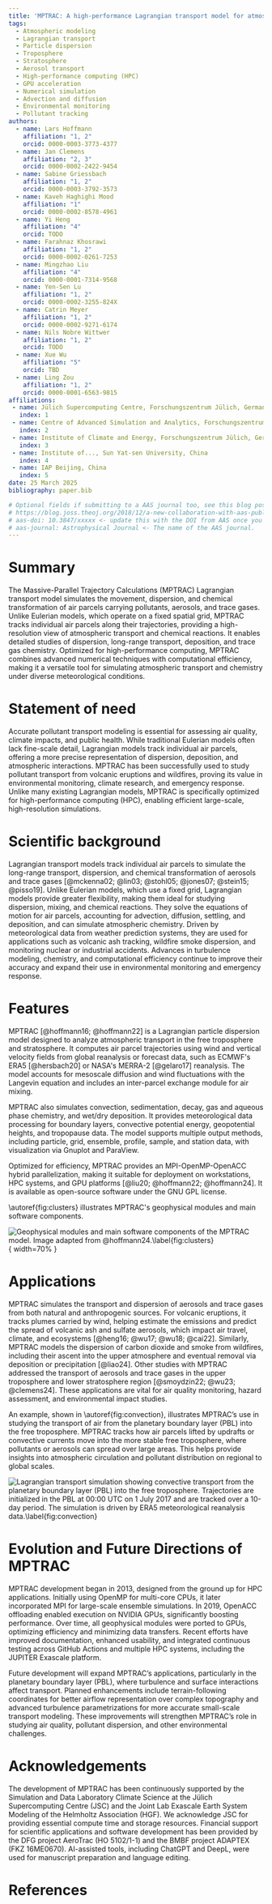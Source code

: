 ```yaml
---
title: 'MPTRAC: A high-performance Lagrangian transport model for atmospheric air parcel dispersion'
tags:
  - Atmospheric modeling
  - Lagrangian transport
  - Particle dispersion
  - Troposphere
  - Stratosphere
  - Aerosol transport
  - High-performance computing (HPC)
  - GPU acceleration
  - Numerical simulation
  - Advection and diffusion
  - Environmental monitoring
  - Pollutant tracking
authors:
  - name: Lars Hoffmann
    affiliation: "1, 2"
    orcid: 0000-0003-3773-4377
  - name: Jan Clemens
    affiliation: "2, 3"
    orcid: 0000-0002-2422-9454
  - name: Sabine Griessbach
    affiliation: "1, 2"
    orcid: 0000-0003-3792-3573
  - name: Kaveh Haghighi Mood
    affiliation: "1"
    orcid: 0000-0002-8578-4961
  - name: Yi Heng
    affiliation: "4"
    orcid: TODO
  - name: Farahnaz Khosrawi
    affiliation: "1, 2"
    orcid: 0000-0002-0261-7253
  - name: Mingzhao Liu
    affiliation: "4"
    orcid: 0000-0001-7314-9568
  - name: Yen-Sen Lu
    affiliation: "1, 2"
    orcid: 0000-0002-3255-824X
  - name: Catrin Meyer
    affiliation: "1, 2"
    orcid: 0000-0002-9271-6174
  - name: Nils Nobre Wittwer
    affiliation: "1, 2"
    orcid: TODO
  - name: Xue Wu
    affiliation: "5"
    orcid: TBD
  - name: Ling Zou
    affiliation: "1, 2"
    orcid: 0000-0001-6563-9815
affiliations:
 - name: Jülich Supercomputing Centre, Forschungszentrum Jülich, Germany
   index: 1
 - name: Centre of Advanced Simulation and Analytics, Forschungszentrum Jülich, Germany
   index: 2
 - name: Institute of Climate and Energy, Forschungszentrum Jülich, Germany
   index: 3
 - name: Institute of..., Sun Yat-sen University, China
   index: 4
 - name: IAP Beijing, China
   index: 5
date: 25 March 2025
bibliography: paper.bib

# Optional fields if submitting to a AAS journal too, see this blog post:
# https://blog.joss.theoj.org/2018/12/a-new-collaboration-with-aas-publishing
# aas-doi: 10.3847/xxxxx <- update this with the DOI from AAS once you know it.
# aas-journal: Astrophysical Journal <- The name of the AAS journal.
---
```


# Summary

The Massive-Parallel Trajectory Calculations (MPTRAC) Lagrangian transport model simulates the movement, dispersion, and chemical transformation of air parcels carrying pollutants, aerosols, and trace gases. Unlike Eulerian models, which operate on a fixed spatial grid, MPTRAC tracks individual air parcels along their trajectories, providing a high-resolution view of atmospheric transport and chemical reactions. It enables detailed studies of dispersion, long-range transport, deposition, and trace gas chemistry. Optimized for high-performance computing, MPTRAC combines advanced numerical techniques with computational efficiency, making it a versatile tool for simulating atmospheric transport and chemistry under diverse meteorological conditions.

# Statement of need

Accurate pollutant transport modeling is essential for assessing air quality, climate impacts, and public health. While traditional Eulerian models often lack fine-scale detail, Lagrangian models track individual air parcels, offering a more precise representation of dispersion, deposition, and atmospheric interactions. MPTRAC has been successfully used to study pollutant transport from volcanic eruptions and wildfires, proving its value in environmental monitoring, climate research, and emergency response. Unlike many existing Lagrangian models, MPTRAC is specifically optimized for high-performance computing (HPC), enabling efficient large-scale, high-resolution simulations.

# Scientific background

Lagrangian transport models track individual air parcels to simulate the long-range transport, dispersion, and chemical transformation of aerosols and trace gases [@mckenna02; @lin03; @stohl05; @jones07; @stein15; @pisso19]. Unlike Eulerian models, which use a fixed grid, Lagrangian models provide greater flexibility, making them ideal for studying dispersion, mixing, and chemical reactions. They solve the equations of motion for air parcels, accounting for advection, diffusion, settling, and deposition, and can simulate atmospheric chemistry. Driven by meteorological data from weather prediction systems, they are used for applications such as volcanic ash tracking, wildfire smoke dispersion, and monitoring nuclear or industrial accidents. Advances in turbulence modeling, chemistry, and computational efficiency continue to improve their accuracy and expand their use in environmental monitoring and emergency response.

# Features

MPTRAC [@hoffmann16; @hoffmann22] is a Lagrangian particle dispersion model designed to analyze atmospheric transport in the free troposphere and stratosphere. It computes air parcel trajectories using wind and vertical velocity fields from global reanalysis or forecast data, such as ECMWF's ERA5 [@hersbach20] or NASA's MERRA-2 [@gelaro17] reanalysis. The model accounts for mesoscale diffusion and wind fluctuations with the Langevin equation and includes an inter-parcel exchange module for air mixing.

MPTRAC also simulates convection, sedimentation, decay, gas and aqueous phase chemistry, and wet/dry deposition. It provides meteorological data processing for boundary layers, convective potential energy, geopotential heights, and tropopause data. The model supports multiple output methods, including particle, grid, ensemble, profile, sample, and station data, with visualization via Gnuplot and ParaView.

Optimized for efficiency, MPTRAC provides an MPI-OpenMP-OpenACC hybrid parallelization, making it suitable for deployment on workstations, HPC systems, and GPU platforms [@liu20; @hoffmann22; @hoffmann24]. It is available as open-source software under the GNU GPL license.

\autoref{fig:clusters} illustrates MPTRAC's geophysical modules and main software components.

![Geophysical modules and main software components of the MPTRAC model. Image adapted from @hoffmann24.\label{fig:clusters}](clusters.png){ width=70% }

# Applications

MPTRAC simulates the transport and dispersion of aerosols and trace gases from both natural and anthropogenic sources. For volcanic eruptions, it tracks plumes carried by wind, helping estimate the emissions and predict the spread of volcanic ash and sulfate aerosols, which impact air travel, climate, and ecosystems [@heng16; @wu17; @wu18; @cai22]. Similarly, MPTRAC models the dispersion of carbon dioxide and smoke from wildfires, including their ascent into the upper atmosphere and eventual removal via deposition or precipitation [@liao24]. Other studies with MPTRAC addressed the transport of aerosols and trace gases in the upper troposphere and lower stratosphere region [@smoydzin22; @wu23; @clemens24]. These applications are vital for air quality monitoring, hazard assessment, and environmental impact studies.

An example, shown in \autoref{fig:convection}, illustrates MPTRAC’s use in studying the transport of air from the planetary boundary layer (PBL) into the free troposphere. MPTRAC tracks how air parcels lifted by updrafts or convective currents move into the more stable free troposphere, where pollutants or aerosols can spread over large areas. This helps provide insights into atmospheric circulation and pollutant distribution on regional to global scales.

![Lagrangian transport simulation showing convective transport from the planetary boundary layer (PBL) into the free troposphere. Trajectories are initialized in the PBL at 00:00 UTC on 1 July 2017 and are tracked over a 10-day period. The simulation is driven by ERA5 meteorological reanalysis data.\label{fig:convection}](convection.png)

# Evolution and Future Directions of MPTRAC

MPTRAC development began in 2013, designed from the ground up for HPC applications. Initially using OpenMP for multi-core CPUs, it later incorporated MPI for large-scale ensemble simulations. In 2019, OpenACC offloading enabled execution on NVIDIA GPUs, significantly boosting performance. Over time, all geophysical modules were ported to GPUs, optimizing efficiency and minimizing data transfers. Recent efforts have improved documentation, enhanced usability, and integrated continuous testing across GitHub Actions and multiple HPC systems, including the JUPITER Exascale platform.

Future development will expand MPTRAC’s applications, particularly in the planetary boundary layer (PBL), where turbulence and surface interactions affect transport. Planned enhancements include terrain-following coordinates for better airflow representation over complex topography and advanced turbulence parametrizations for more accurate small-scale transport modeling. These improvements will strengthen MPTRAC’s role in studying air quality, pollutant dispersion, and other environmental challenges.

# Acknowledgements

The development of MPTRAC has been continuously supported by the Simulation and Data Laboratory Climate Science at the Jülich Supercomputing Centre (JSC) and the Joint Lab Exascale Earth System Modeling of the Helmholtz Association (HGF). We acknowledge JSC for providing essential compute time and storage resources. Financial support for scientific applications and software development has been provided by the DFG project AeroTrac (HO 5102/1-1) and the BMBF project ADAPTEX (FKZ 16ME0670). AI-assisted tools, including ChatGPT and DeepL, were used for manuscript preparation and language editing.

# References
